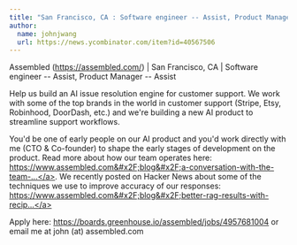 ```yaml
---
title: "San Francisco, CA : Software engineer -- Assist, Product Manager -- Assist"
author:
  name: johnjwang
  url: https://news.ycombinator.com/item?id=40567506
---
```

Assembled (<a href="https:&#x2F;&#x2F;assembled.com&#x2F;" rel="nofollow">https:&#x2F;&#x2F;assembled.com&#x2F;</a>) | San Francisco, CA | Software engineer -- Assist, Product Manager -- Assist

Help us build an AI issue resolution engine for customer support. We work with some of the top brands in the world in customer support (Stripe, Etsy, Robinhood, DoorDash, etc.) and we&#x27;re building a new AI product to streamline support workflows.

You&#x27;d be one of early people on our AI product and you&#x27;d work directly with me (CTO &amp; Co-founder) to shape the early stages of development on the product. Read more about how our team operates here: <a href="https:&#x2F;&#x2F;www.assembled.com&#x2F;blog&#x2F;a-conversation-with-the-team-behind-assembleds-big-bet-on-ai" rel="nofollow">https:&#x2F;&#x2F;www.assembled.com&#x2F;blog&#x2F;a-conversation-with-the-team-...</a>. We recently posted on Hacker News about some of the techniques we use to improve accuracy of our responses: <a href="https:&#x2F;&#x2F;www.assembled.com&#x2F;blog&#x2F;better-rag-results-with-reciprocal-rank-fusion-and-hybrid-search" rel="nofollow">https:&#x2F;&#x2F;www.assembled.com&#x2F;blog&#x2F;better-rag-results-with-recip...</a>

Apply here: <a href="https:&#x2F;&#x2F;boards.greenhouse.io&#x2F;assembled&#x2F;jobs&#x2F;4957681004" rel="nofollow">https:&#x2F;&#x2F;boards.greenhouse.io&#x2F;assembled&#x2F;jobs&#x2F;4957681004</a> or email me at john (at) assembled.com
